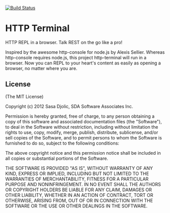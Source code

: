 [![Build Status](https://secure.travis-ci.org/SDA/http-terminal.png)](http://travis-ci.org/SDA/http-terminal)

# HTTP Terminal

HTTP REPL in a browser. Talk REST on the go like a pro!

Inspired by the awesome http-console for node.js by Alexis Sellier. Whereas http-console
requires node.js, this project http-terminal will run in a browser. Now you can REPL to your
heart's content as easily as opening a browser, no matter where you are.

## License

(The MIT License)

Copyright (c) 2012 Sasa Djolic, SDA Software Associates Inc.

Permission is hereby granted, free of charge, to any person
obtaining a copy of this software and associated documentation
files (the "Software"), to deal in the Software without
restriction, including without limitation the rights to use,
copy, modify, merge, publish, distribute, sublicense, and/or sell
copies of the Software, and to permit persons to whom the
Software is furnished to do so, subject to the following
conditions:

The above copyright notice and this permission notice shall be
included in all copies or substantial portions of the Software.

THE SOFTWARE IS PROVIDED "AS IS", WITHOUT WARRANTY OF ANY KIND,
EXPRESS OR IMPLIED, INCLUDING BUT NOT LIMITED TO THE WARRANTIES
OF MERCHANTABILITY, FITNESS FOR A PARTICULAR PURPOSE AND
NONINFRINGEMENT. IN NO EVENT SHALL THE AUTHORS OR COPYRIGHT
HOLDERS BE LIABLE FOR ANY CLAIM, DAMAGES OR OTHER LIABILITY,
WHETHER IN AN ACTION OF CONTRACT, TORT OR OTHERWISE, ARISING
FROM, OUT OF OR IN CONNECTION WITH THE SOFTWARE OR THE USE OR
OTHER DEALINGS IN THE SOFTWARE.

